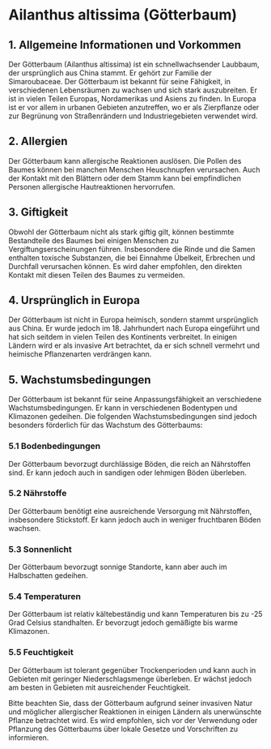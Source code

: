 # Ailanthus altissima (Götterbaum)

## 1. Allgemeine Informationen und Vorkommen
Der Götterbaum (Ailanthus altissima) ist ein schnellwachsender Laubbaum, der ursprünglich aus China stammt. Er gehört zur Familie der Simaroubaceae. Der Götterbaum ist bekannt für seine Fähigkeit, in verschiedenen Lebensräumen zu wachsen und sich stark auszubreiten. Er ist in vielen Teilen Europas, Nordamerikas und Asiens zu finden. In Europa ist er vor allem in urbanen Gebieten anzutreffen, wo er als Zierpflanze oder zur Begrünung von Straßenrändern und Industriegebieten verwendet wird.

## 2. Allergien
Der Götterbaum kann allergische Reaktionen auslösen. Die Pollen des Baumes können bei manchen Menschen Heuschnupfen verursachen. Auch der Kontakt mit den Blättern oder dem Stamm kann bei empfindlichen Personen allergische Hautreaktionen hervorrufen.

## 3. Giftigkeit
Obwohl der Götterbaum nicht als stark giftig gilt, können bestimmte Bestandteile des Baumes bei einigen Menschen zu Vergiftungserscheinungen führen. Insbesondere die Rinde und die Samen enthalten toxische Substanzen, die bei Einnahme Übelkeit, Erbrechen und Durchfall verursachen können. Es wird daher empfohlen, den direkten Kontakt mit diesen Teilen des Baumes zu vermeiden.

## 4. Ursprünglich in Europa
Der Götterbaum ist nicht in Europa heimisch, sondern stammt ursprünglich aus China. Er wurde jedoch im 18. Jahrhundert nach Europa eingeführt und hat sich seitdem in vielen Teilen des Kontinents verbreitet. In einigen Ländern wird er als invasive Art betrachtet, da er sich schnell vermehrt und heimische Pflanzenarten verdrängen kann.

## 5. Wachstumsbedingungen
Der Götterbaum ist bekannt für seine Anpassungsfähigkeit an verschiedene Wachstumsbedingungen. Er kann in verschiedenen Bodentypen und Klimazonen gedeihen. Die folgenden Wachstumsbedingungen sind jedoch besonders förderlich für das Wachstum des Götterbaums:

### 5.1 Bodenbedingungen
Der Götterbaum bevorzugt durchlässige Böden, die reich an Nährstoffen sind. Er kann jedoch auch in sandigen oder lehmigen Böden überleben.

### 5.2 Nährstoffe
Der Götterbaum benötigt eine ausreichende Versorgung mit Nährstoffen, insbesondere Stickstoff. Er kann jedoch auch in weniger fruchtbaren Böden wachsen.

### 5.3 Sonnenlicht
Der Götterbaum bevorzugt sonnige Standorte, kann aber auch im Halbschatten gedeihen.

### 5.4 Temperaturen
Der Götterbaum ist relativ kältebeständig und kann Temperaturen bis zu -25 Grad Celsius standhalten. Er bevorzugt jedoch gemäßigte bis warme Klimazonen.

### 5.5 Feuchtigkeit
Der Götterbaum ist tolerant gegenüber Trockenperioden und kann auch in Gebieten mit geringer Niederschlagsmenge überleben. Er wächst jedoch am besten in Gebieten mit ausreichender Feuchtigkeit.

Bitte beachten Sie, dass der Götterbaum aufgrund seiner invasiven Natur und möglicher allergischer Reaktionen in einigen Ländern als unerwünschte Pflanze betrachtet wird. Es wird empfohlen, sich vor der Verwendung oder Pflanzung des Götterbaums über lokale Gesetze und Vorschriften zu informieren.
